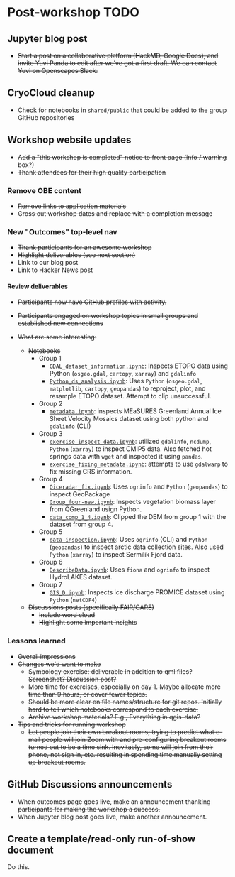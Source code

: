# Post-workshop TODO

## Jupyter blog post

* ~~Start a post on a collaborative platform (HackMD, Google Docs), and invite Yuvi
  Panda to edit after we've got a first draft. We can contact Yuvi on Openscapes
  Slack.~~


## CryoCloud cleanup

* Check for notebooks in `shared/public` that could be added to the group GitHub
  repositories


## Workshop website updates

* ~~Add a "this workshop is completed" notice to front page (info / warning box?)~~
* ~~Thank attendees for their high quality participation~~


### Remove OBE content

* ~~Remove links to application materials~~
* ~~Cross out workshop dates and replace with a completion message~~


### New "Outcomes" top-level nav

* ~~Thank participants for an awesome workshop~~
* ~~Highlight deliverables (see next section)~~
* Link to our blog post
* Link to Hacker News post


#### Review deliverables

* ~~Participants now have GitHub profiles with activity.~~

* ~~Participants engaged on workshop topics in small groups and established new connections~~

* ~~What are some interesting:~~
    * ~~Notebooks~~
        - Group 1
            * [`GDAL_dataset_information.ipynb`](https://github.com/qgreenland-workshop-2023-researcher/group-one/blob/main/GDAL_dataset_information.ipynb):
              Inspects ETOPO data using Python (`osgeo.gdal`, `cartopy`,
              `xarray`) and `gdalinfo`
            * [`Python_ds_analysis.ipynb`](https://github.com/qgreenland-workshop-2023-researcher/group-one/blob/main/Python_ds_analysis.ipynb):
              Uses `Python` (`osgeo.gdal`, `matplotlib`, `cartopy`, `geopandas`) to reproject, plot, and resample
              ETOPO dataset. Attempt to clip unsuccessful.
        - Group 2
            * [`metadata.ipynb`](https://github.com/qgreenland-workshop-2023-researcher/group-two/blob/main/metadata.ipynb):
              inspects MEaSURES Greenland Annual Ice Sheet Velocity Mosaics
              dataset using both python and `gdalinfo` (CLI)
        - Group 3
            * [`exercise_inspect_data.ipynb`](https://github.com/qgreenland-workshop-2023-researcher/group-three/blob/main/exercise_inspect_data.ipynb):
              utilized `gdalinfo`, `ncdump`, `Python` (`xarray`) to inspect
              CMIP5 data. Also fetched hot springs data with `wget` and
              inspected it using `pandas`.
            * [`exercise_fixing_metadata.ipynb`](https://github.com/qgreenland-workshop-2023-researcher/group-three/blob/main/exercise_fixing_metadata.ipynb):
              attempts to use `gdalwarp` to fix missing CRS information.
        - Group 4
            * [`Qiceradar_fix.ipynb`](https://github.com/qgreenland-workshop-2023-researcher/group-four/blob/main/Qiceradar_fix.ipynb):
              Uses `ogrinfo` and `Python` (`geopandas`) to inspect GeoPackage
            * [`Group_four-new.ipynb`](https://github.com/qgreenland-workshop-2023-researcher/group-four/blob/main/Group_four-new.ipynb):
              Inspects vegetation biomass layer from QGreenland usign Python.
            * [`data_comp_1_4.ipynb`](https://github.com/qgreenland-workshop-2023-researcher/group-four/blob/main/data_comp_1_4.ipynb):
              Clipped the DEM from group 1 with the dataset from group 4.
        - Group 5
            * [`data_inspection.ipynb`](https://github.com/qgreenland-workshop-2023-researcher/group-five/blob/main/data_inspection.ipynb):
              Uses `ogrinfo` (CLI) and `Python` (`geopandas`) to inspect arctic
              data collection sites. Also used `Python` (`xarray`) to inspect
              Sermilik Fjord data.
        - Group 6
            * [`DescribeData.ipynb`](https://github.com/qgreenland-workshop-2023-researcher/group-six/blob/main/DescribeData.ipynb):
              Uses `fiona` and `ogrinfo` to inspect HydroLAKES dataset.
        - Group 7
            * [`GIS_D.ipynb`](https://github.com/qgreenland-workshop-2023-researcher/group-seven/blob/main/GIS_D.ipynb):
              Inspects ice discharge PROMICE dataset using `Python` (`netCDF4`)
    * ~~Discussions posts (specifically FAIR/CARE)~~
        * ~~Include word cloud~~
        * ~~Highlight some important insights~~


### Lessons learned

* ~~Overall impressions~~
* ~~Changes we'd want to make~~
    * ~~Symbology exercise: deliverable in addition to qml files? Screenshot? Discussion post?~~
    * ~~More time for exercises, especially on day 1. Maybe allocate more time than 9
      hours, or cover fewer topics.~~
    * ~~Should be more clear on file names/structure for git repos. Initially hard to tell which notebooks correspond to each exercise.~~
    * ~~Archive workshop materials? E.g., Everything in qgis-data?~~
* ~~Tips and tricks for running workshop~~
    * ~~Let people join their own breakout rooms; trying to predict what e-mail people
      will join Zoom with and pre-configuring breakout rooms turned out to be a time
      sink. Inevitably, some will join from their phone, not sign in, etc. resulting in
      spending time manually setting up breakout rooms.~~


## GitHub Discussions announcements

* ~~When outcomes page goes live, make an announcement thanking participants for making
  the workshop a success.~~
* When Jupyter blog post goes live, make another announcement.


## Create a template/read-only run-of-show document

Do this.

